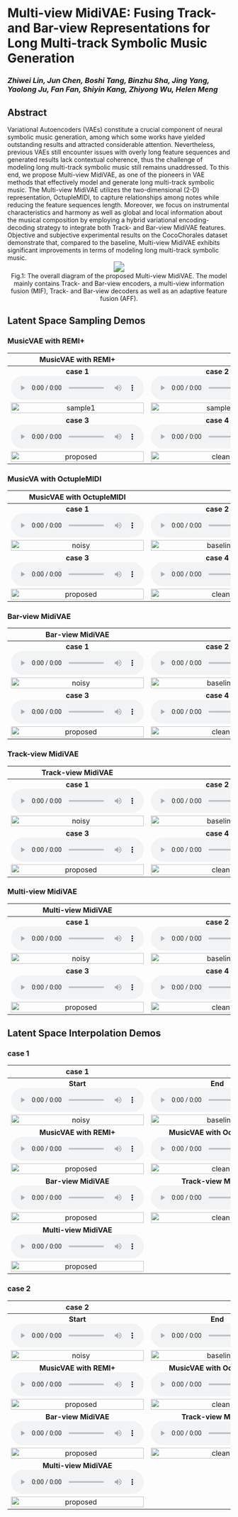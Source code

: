 # Multi-view MidiVAE: Fusing Track- and Bar-view Representations for Long Multi-track Symbolic Music Generation

### *Zhiwei Lin, Jun Chen, Boshi Tang, Binzhu Sha, Jing Yang, Yaolong Ju, Fan Fan, Shiyin Kang, Zhiyong Wu, Helen Meng*

<h2 id = "1">Abstract</h2>
Variational Autoencoders (VAEs)  constitute a crucial component of neural symbolic music generation, among which some works have yielded outstanding results and attracted considerable attention. Nevertheless, previous VAEs still encounter issues with overly long feature sequences and generated results lack contextual coherence, thus the challenge of modeling long multi-track symbolic music still remains unaddressed. To this end, we propose Multi-view MidiVAE, as one of the pioneers in VAE methods that effectively model and generate long multi-track symbolic music.
The Multi-view MidiVAE utilizes the two-dimensional (2-D) representation, OctupleMIDI, to capture relationships among notes while reducing the feature sequences length. Moreover, we focus on instrumental characteristics and harmony as well as global and local information about the musical composition by employing a hybrid variational encoding-decoding strategy to integrate both Track- and Bar-view MidiVAE features. Objective and subjective experimental results on the CocoChorales dataset demonstrate that, compared to the baseline, Multi-view MidiVAE exhibits significant improvements in terms of modeling long multi-track symbolic music. 

<center>
    <script src="https://polyfill.io/v3/polyfill.min.js?features=es6"></script>
	<script id="MathJax-script" async
        src="https://cdn.jsdelivr.net/npm/mathjax@3/es5/tex-mml-chtml.js">
</script>
    <img style="zoom: 150%;" 
    src="./data/fig/total_graph.jpg">
    <br>
    <div class="caption" style="max-width: 1000px;"> 
    Fig.1: The overall diagram of the proposed Multi-view MidiVAE. The model mainly contains Track- and Bar-view encoders, a multi-view information fusion (MIF), Track- and Bar-view decoders as well as an adaptive feature fusion (AFF).
    </div>
</center>




## Latent Space Sampling Demos

<h3 id = "3"> MusicVAE with REMI+</h3>

|                          **MusicVAE with REMI+**                          |                                                              |
| :----------------------------------------------------------: | :----------------------------------------------------------: |
| **case 1** <br><audio controls><source src="./data/samples/MusicVAE_REMIplus/1.wav" type="audio/wav">Your browser does not support the audio element.</audio> | **case 2** <br>  <audio controls><source src="./data/samples/MusicVAE_REMIplus/2.wav" type="audio/wav">Your browser does not support the audio element.</audio> |
| <img src="./data/samples/MusicVAE_REMIplus/1.jpg" alt="sample1" width="100%" /> | <img src="./data/samples/MusicVAE_REMIplus/2.jpg" alt="sample2" width="100%" /> |
| **case 3**<br>  <audio controls><source src="./data/samples/MusicVAE_REMIplus/3.wav" type="audio/wav">Your browser does not support the audio element.</audio> | **case 4** <br> <audio controls><source src="./data/samples/MusicVAE_REMIplus/4.wav" type="audio/wav">Your browser does not support the audio element.</audio> |
| <img src="./data/samples/MusicVAE_REMIplus/3.jpg" alt="proposed" width="100%" /> | <img src="./data/samples/MusicVAE_REMIplus/4.jpg" alt="clean" width="100%" /> |


<h3 id = "3"> MusicVA with OctupleMIDI</h3>

|                          **MusicVAE with OctupleMIDI**                          |                                                              |
| :----------------------------------------------------------: | :----------------------------------------------------------: |
| **case 1** <br><audio controls><source src="./data/samples/MusicVAE_OctupleMIDI/1.wav" type="audio/wav">Your browser does not support the audio element.</audio> | **case 2** <br>  <audio controls><source src="./data/samples/MusicVAE_OctupleMIDI/2.wav" type="audio/wav">Your browser does not support the audio element.</audio> |
| <img src="./data/samples/MusicVAE_OctupleMIDI/1.jpg" alt="noisy" width="100%" /> | <img src="./data/samples/MusicVAE_OctupleMIDI/2.jpg" alt="baseline" width="100%" /> |
| **case 3**<br>  <audio controls><source src="./data/samples/MusicVAE_OctupleMIDI/3.wav" type="audio/wav">Your browser does not support the audio element.</audio> | **case 4** <br> <audio controls><source src="./data/samples/MusicVAE_OctupleMIDI/4.wav" type="audio/wav">Your browser does not support the audio element.</audio> |
| <img src="./data/samples/MusicVAE_OctupleMIDI/3.jpg" alt="proposed" width="100%" /> | <img src="./data/samples/MusicVAE_OctupleMIDI/4.jpg" alt="clean" width="100%" /> |

<h3 id = "3"> Bar-view MidiVAE</h3>

|                          **Bar-view MidiVAE**                          |                                                              |
| :----------------------------------------------------------: | :----------------------------------------------------------: |
| **case 1** <br><audio controls><source src="./data/samples/B-view/1.wav" type="audio/wav">Your browser does not support the audio element.</audio> | **case 2** <br>  <audio controls><source src="./data/samples/B-view/2.wav" type="audio/wav">Your browser does not support the audio element.</audio> |
| <img src="./data/samples/B-view/1.jpg" alt="noisy" width="100%" /> | <img src="./data/samples/B-view/2.jpg" alt="baseline" width="100%" /> |
| **case 3**<br>  <audio controls><source src="./data/samples/B-view/3.wav" type="audio/wav">Your browser does not support the audio element.</audio> | **case 4** <br> <audio controls><source src="./data/samples/B-view/4.wav" type="audio/wav">Your browser does not support the audio element.</audio> |
| <img src="./data/samples/B-view/3.jpg" alt="proposed" width="100%" /> | <img src="./data/samples/B-view/4.jpg" alt="clean" width="100%" /> |


<h3 id = "3"> Track-view MidiVAE</h3>

|                          **Track-view MidiVAE**                          |                                                              |
| :----------------------------------------------------------: | :----------------------------------------------------------: |
| **case 1** <br><audio controls><source src="./data/samples/T-view/1.wav" type="audio/wav">Your browser does not support the audio element.</audio> | **case 2** <br>  <audio controls><source src="./data/samples/T-view/2.wav" type="audio/wav">Your browser does not support the audio element.</audio> |
| <img src="./data/samples/T-view/1.jpg" alt="noisy" width="100%" /> | <img src="./data/samples/T-view/2.jpg" alt="baseline" width="100%" /> |
| **case 3**<br>  <audio controls><source src="./data/samples/T-view/3.wav" type="audio/wav">Your browser does not support the audio element.</audio> | **case 4** <br> <audio controls><source src="./data/samples/T-view/4.wav" type="audio/wav">Your browser does not support the audio element.</audio> |
| <img src="./data/samples/T-view/3.jpg" alt="proposed" width="100%" /> | <img src="./data/samples/T-view/4.jpg" alt="clean" width="100%" /> |


<h3 id = "3"> Multi-view MidiVAE</h3>

|                          **Multi-view MidiVAE**                          |                                                              |
| :----------------------------------------------------------: | :----------------------------------------------------------: |
| **case 1** <br><audio controls><source src="./data/samples/Multi-View/1.wav" type="audio/wav">Your browser does not support the audio element.</audio> | **case 2** <br>  <audio controls><source src="./data/samples/Multi-View/2.wav" type="audio/wav">Your browser does not support the audio element.</audio> |
| <img src="./data/samples/Multi-View/1.jpg" alt="noisy" width="100%" /> | <img src="./data/samples/Multi-View/2.jpg" alt="baseline" width="100%" /> |
| **case 3**<br>  <audio controls><source src="./data/samples/Multi-View/3.wav" type="audio/wav">Your browser does not support the audio element.</audio> | **case 4** <br> <audio controls><source src="./data/samples/Multi-View/4.wav" type="audio/wav">Your browser does not support the audio element.</audio> |
| <img src="./data/samples/Multi-View/3.jpg" alt="proposed" width="100%" /> | <img src="./data/samples/Multi-View/4.jpg" alt="clean" width="100%" /> |




## Latent Space Interpolation Demos

<h3 id = "3"> case 1</h3>

|                          **case 1**                          |                                                              |
| :----------------------------------------------------------: | :----------------------------------------------------------: |
| **Start** <br><audio controls><source src="./data/Interpolation/case1/s.wav" type="audio/wav">Your browser does not support the audio element.</audio> | **End** <br>  <audio controls><source src="./data/Interpolation/case1/e.wav" type="audio/wav">Your browser does not support the audio element.</audio> |
| <img src="./data/Interpolation/case1/s.jpg" alt="noisy" width="100%"/> | <img src="./data/Interpolation/case1/e.jpg" alt="baseline" width="100%"/> |
| **MusicVAE with REMI+**<br>  <audio controls><source src="./data/Interpolation/case1/MusicVAE_REMI.wav" type="audio/wav">Your browser does not support the audio element.</audio> | **MusicVAE with OctupleMIDI** <br> <audio controls><source src="./data/Interpolation/case1/MusicVAE_Oct.wav" type="audio/wav">Your browser does not support the audio element.</audio> |
| <img src="./data/Interpolation/case1/MusicVAE_REMI.jpg" alt="proposed" width="100%"/> | <img src="./data/Interpolation/case1/MusicVAE_Oct.jpg" alt="clean" width="100%"/> |
| **Bar-view MidiVAE**<br>  <audio controls><source src="./data/Interpolation/case1/B-view.wav" type="audio/wav">Your browser does not support the audio element.</audio> | **Track-view MidiVAE** <br> <audio controls><source src="./data/Interpolation/case1/T-view.wav" type="audio/wav">Your browser does not support the audio element.</audio> |
| <img src="./data/Interpolation/case1/B-view.jpg" alt="proposed" width="100%"/> | <img src="./data/Interpolation/case1/T-view.jpg" alt="clean" width="100%"/> |
| **Multi-view MidiVAE**<br>  <audio controls><source src="./data/Interpolation/case1/Multi-view.wav" type="audio/wav">Your browser does not support the audio element.</audio> |
| <img src="./data/Interpolation/case1/Multi-view.jpg" alt="proposed" width="100%" /> |

<h3 id = "3"> case 2</h3>

|                          **case 2**                          |                                                              |
| :----------------------------------------------------------: | :----------------------------------------------------------: |
| **Start** <br><audio controls><source src="./data/Interpolation/case2/s.wav" type="audio/wav">Your browser does not support the audio element.</audio> | **End** <br>  <audio controls><source src="./data/Interpolation/case2/e.wav" type="audio/wav">Your browser does not support the audio element.</audio> |
| <img src="./data/Interpolation/case2/s.jpg" alt="noisy" width="100%"/> | <img src="./data/Interpolation/case2/e.jpg" alt="baseline" width="100%"/> |
| **MusicVAE with REMI+**<br>  <audio controls><source src="./data/Interpolation/case2/MusicVAE_REMI.wav" type="audio/wav">Your browser does not support the audio element.</audio> | **MusicVAE with OctupleMIDI** <br> <audio controls><source src="./data/Interpolation/case2/MusicVAE_Oct.wav" type="audio/wav">Your browser does not support the audio element.</audio> |
| <img src="./data/Interpolation/case2/MusicVAE_REMI.jpg" alt="proposed" width="100%"/> | <img src="./data/Interpolation/case2/MusicVAE_Oct.jpg" alt="clean" width="100%"/> |
| **Bar-view MidiVAE**<br>  <audio controls><source src="./data/Interpolation/case2/B-view.wav" type="audio/wav">Your browser does not support the audio element.</audio> | **Track-view MidiVAE** <br> <audio controls><source src="./data/Interpolation/case2/T-view.wav" type="audio/wav">Your browser does not support the audio element.</audio> |
| <img src="./data/Interpolation/case2/B-view.jpg" alt="proposed" width="100%"/> | <img src="./data/Interpolation/case2/T-view.jpg" alt="clean" width="100%"/> |
| **Multi-view MidiVAE**<br>  <audio controls><source src="./data/Interpolation/case2/Multi-view.wav" type="audio/wav">Your browser does not support the audio element.</audio> |
| <img src="./data/Interpolation/case2/Multi-view.jpg" alt="proposed" width="100%" /> |


